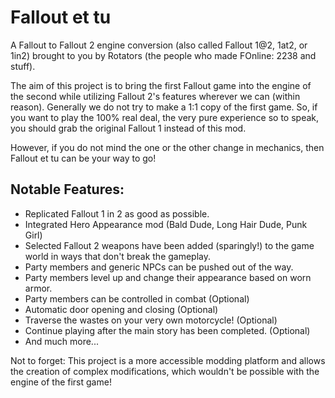 # Fallout et tu

A Fallout to Fallout 2 engine conversion (also called Fallout 1@2, 1at2, or 1in2) brought to you by Rotators (the people who made FOnline: 2238 and stuff).

The aim of this project is to bring the first Fallout game into the engine of the second while utilizing Fallout 2's features wherever we can (within reason).
Generally we do not try to make a 1:1 copy of the first game. So, if you want to play the 100% real deal, the very pure experience so to speak, you should grab the original Fallout 1 instead of this mod.

However, if you do not mind the one or the other change in mechanics, then Fallout et tu can be your way to go!

## Notable Features:
- Replicated Fallout 1 in 2 as good as possible.
- Integrated Hero Appearance mod (Bald Dude, Long Hair Dude, Punk Girl)
- Selected Fallout 2 weapons have been added (sparingly!) to the game world in ways that don't break the gameplay.
- Party members and generic NPCs can be pushed out of the way.
- Party members level up and change their appearance based on worn armor.
- Party members can be controlled in combat (Optional)
- Automatic door opening and closing (Optional)
- Traverse the wastes on your very own motorcycle! (Optional)
- Continue playing after the main story has been completed. (Optional)
- And much more...

Not to forget:
This project is a more accessible modding platform and allows the creation of complex modifications, which wouldn't be possible with the engine of the first game!
